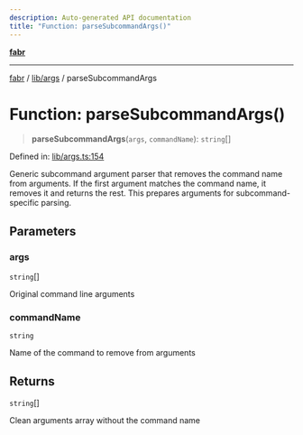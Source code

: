 ```yaml
---
description: Auto-generated API documentation
title: "Function: parseSubcommandArgs()"
---
```


[**fabr**](../../../README.md)

***

[fabr](../../../README.md) / [lib/args](../README.md) / parseSubcommandArgs

# Function: parseSubcommandArgs()

> **parseSubcommandArgs**(`args`, `commandName`): `string`[]

Defined in: [lib/args.ts:154](https://github.com/yashjawale/fabr/blob/main/src/lib/args.ts#L154)

Generic subcommand argument parser that removes the command name from arguments.
If the first argument matches the command name, it removes it and returns the rest.
This prepares arguments for subcommand-specific parsing.

## Parameters

### args

`string`[]

Original command line arguments

### commandName

`string`

Name of the command to remove from arguments

## Returns

`string`[]

Clean arguments array without the command name
